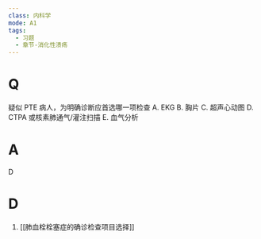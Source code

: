 ```yaml
---
class: 内科学
mode: A1
tags:
  - 习题
  - 章节-消化性溃疡
---
```


# Q
疑似 PTE 病人，为明确诊断应首选哪一项检查
A. EKG 
B. 胸片
C. 超声心动图 
D. CTPA 或核素肺通气/灌注扫描
E. 血气分析
# A
D
# D
1. [[肺血栓栓塞症的确诊检查项目选择]]